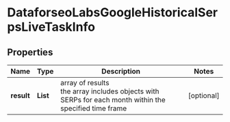 # DataforseoLabsGoogleHistoricalSerpsLiveTaskInfo


## Properties

| Name | Type | Description | Notes |
|------------ | ------------- | ------------- | -------------|
**result** | **List<DataforseoLabsGoogleHistoricalSerpsLiveResultInfo>** | array of results<br>the array includes objects with SERPs for each month within the specified time frame |[optional]|